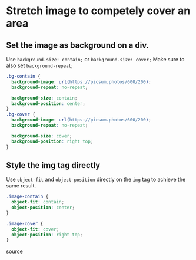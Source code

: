 # Stretch image to competely cover an area

## Set the image as background on a div.

Use `background-size: contain;` or `background-size: cover;`
Make sure to also set `background-repeat`;

```css
.bg-contain {
  background-image: url(https://picsum.photos/600/200);
  background-repeat: no-repeat;

  background-size: contain;
  background-position: center;
}
.bg-cover {
  background-image: url(https://picsum.photos/600/200);
  background-repeat: no-repeat;

  background-size: cover;
  background-position: right top;
}
```

## Style the img tag directly

Use `object-fit` and `object-position` directly on the `img` tag to achieve the same result.

```css
.image-contain {
  object-fit: contain;
  object-position: center;
}

.image-cover {
  object-fit: cover;
  object-position: right top;
}
```

[source](https://github.com/30-seconds/30-seconds-of-css/blob/master/snippets/fit-image-in-container.md)
